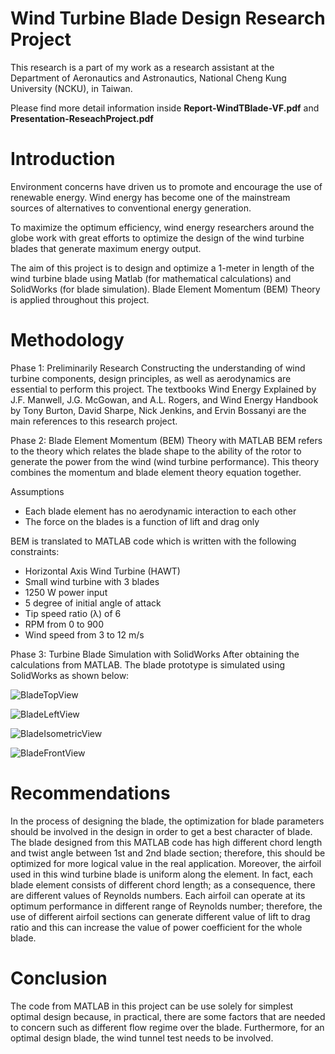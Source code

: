 # Wind Turbine Blade Design Research Project
This research is a part of my work as a research assistant at the Department of Aeronautics and Astronautics, National Cheng Kung University (NCKU), in Taiwan. 

Please find more detail information inside **Report-WindTBlade-VF.pdf** and **Presentation-ReseachProject.pdf**

# Introduction
Environment concerns have driven us to promote and encourage the use of renewable energy. Wind energy has become one of the mainstream sources of alternatives to conventional energy generation. 

To maximize the optimum efficiency, wind energy researchers around the globe work with great efforts to optimize the design of the wind turbine blades that generate maximum energy output. 

The aim of this project is to design and optimize a 1-meter in length of the wind turbine blade using Matlab (for mathematical calculations) and SolidWorks (for blade simulation). Blade Element Momentum (BEM) Theory is applied throughout this project. 

# Methodology
Phase 1: Preliminarily Research 
Constructing the understanding of wind turbine components, design principles, as well as aerodynamics are essential to perform this project. The textbooks Wind Energy Explained by J.F. Manwell, J.G. McGowan, and A.L. Rogers, and Wind Energy Handbook by Tony Burton, David Sharpe, Nick Jenkins, and Ervin Bossanyi are the main references to this research project. 

Phase 2: Blade Element Momentum (BEM) Theory with MATLAB
BEM refers to the theory which relates the blade shape to the ability of the rotor to generate the power from the wind (wind turbine performance). This theory combines the momentum and blade element theory equation together.

Assumptions
- Each blade element has no aerodynamic interaction to each other
- The force on the blades is a function of lift and drag only

BEM is translated to MATLAB code which is written with the following constraints:  
- Horizontal Axis Wind Turbine (HAWT)
- Small wind turbine with 3 blades
- 1250 W power input
- 5 degree of initial angle of attack
- Tip speed ratio (λ) of 6
- RPM from 0 to 900
- Wind speed from 3 to 12 m/s

Phase 3: Turbine Blade Simulation with SolidWorks 
After obtaining the calculations from MATLAB. The blade prototype is simulated using SolidWorks as shown below: 

![BladeTopView](https://github.com/nattirat/wind_turbine_blade_design/assets/144031651/ca9637d1-87b9-4199-9d44-a316030bd543)

![BladeLeftView](https://github.com/nattirat/wind_turbine_blade_design/assets/144031651/86e89a87-e36c-4d1e-8ccd-0737d3208ecc)

![BladeIsometricView](https://github.com/nattirat/wind_turbine_blade_design/assets/144031651/13bda051-0a60-4479-8207-abc173c9ccd8)

![BladeFrontView](https://github.com/nattirat/wind_turbine_blade_design/assets/144031651/07783d43-dbe0-442a-b0dc-5f879e48e2c7)

# Recommendations
In the process of designing the blade, the optimization for blade parameters should be involved in the design in order to get a best character of blade. The blade designed from this MATLAB code has high different chord length and twist angle between 1st and 2nd blade section; therefore, this should be optimized for more logical value in the real application. 
Moreover, the airfoil used in this wind turbine blade is uniform along the element. In fact, each blade element consists of different chord length; as a consequence, there are different values of Reynolds numbers. Each airfoil can operate at its optimum performance in different range of Reynolds number; therefore, the use of different airfoil sections can generate different value of lift to drag ratio and this can increase the value of power coefficient for the whole blade. 

# Conclusion
The code from MATLAB in this project can be use solely for simplest optimal design because, in practical, there are some factors that are needed to concern such as different flow regime over the blade. Furthermore, for an optimal design blade, the wind tunnel test needs to be involved.    



